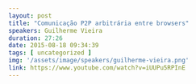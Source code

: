 ```yaml
---
layout: post
title: "Comunicação P2P arbitrária entre browsers"
speakers: Guilherme Vieira
duration: 27:26
date: 2015-08-18 09:34:39
tags: [ uncategorized ]
img: '/assets/image/speakers/guilherme-vieira.png'
link: https://www.youtube.com/watch?v=iUUPu5RPInE
---
```


